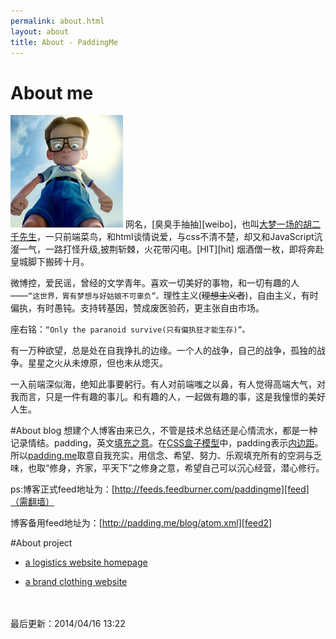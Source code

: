 ```yaml
---
permalink: about.html
layout: about
title: About - PaddingMe
---
```






# About me
<img src="/images/paddingme.jpg" class="inline-left" title="Padding Me" alt="Padding Me" />
网名，[臭臭手抽抽][weibo]，也叫<a href="" alt="大梦谁先觉，平生我自知。" title="大梦谁先觉，平生我自知。">大梦一场的胡二千先生</a>，一只前端菜鸟，和html谈情说爱，与css不清不楚，却又和JavaScript沆瀣一气，一路打怪升级,披荆斩棘，火花带闪电。[HIT][hit] 烟酒僧一枚，即将奔赴皇城脚下搬砖十月。

微博控，爱民谣，曾经的文学青年。喜欢一切美好的事物，和一切有趣的人——`“这世界，胃有梦想与好姑娘不可辜负”。`理性主义(<del>理想主义者</del>)，自由主义，有时偏执，有时愚钝。支持转基因，赞成废医验药，更主张自由市场。

座右铭：`“Only the paranoid survive(只有偏执狂才能生存)”。`

有一万种欲望，总是处在自我挣扎的边缘。一个人的战争，自己的战争，孤独的战争。星星之火从未燎原，但也未从熄灭。

一入前端深似海，绝知此事要躬行。有人对前端嗤之以鼻，有人觉得高端大气，对我而言，只是一件有趣的事儿。和有趣的人，一起做有趣的事，这是我憧憬的美好人生。

#About blog
想建个人博客由来已久，不管是技术总结还是心情流水，都是一种记录情结。padding，英文[填充之意][paddingen]。在[CSS盒子模型][boxmodel]中，padding表示[内边距][padding]。所以[padding.me][padding.me]取意自我充实，用信念、希望、努力、乐观填充所有的空洞与乏味，也取“修身，齐家，平天下”之修身之意，希望自己可以沉心经营，潜心修行。

ps:博客正式feed地址为：[http://feeds.feedburner.com/paddingme][feed]（需翻墙）

   博客备用feed地址为：[http://padding.me/blog/atom.xml][feed2]

#About project

 * [a logistics website homepage](http://padding.me/logistics.html)
 
 * [a brand clothing website ](http://www.lucadema.cn)
  
<br><br>
最后更新：2014/04/16 13:22
<br>
<br>

[weibo]: http://weibo.com/yahoo2651
[boxmodel]: http://www.w3school.com.cn/css/css_boxmodel.asp
[paddingen]:http://dict.youdao.com/search?q=padding&keyfrom=dict.index
[padding]: http://www.w3school.com.cn/cssref/pr_padding.asp
[hit]:http://www.hit.edu.cn/
[padding.me]:http://padding.me
[feed]: http://feeds.feedburner.com/paddingme
[feed2]:http://padding.me/blog/atom.xml
